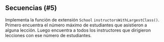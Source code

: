 ## Secuencias (#5)

Implementa la función de extensión `School` `instructorsWithLargestClass()`. Primero encuentra el número máximo de estudiantes que asistieron a alguna lección. Luego encuentra a todos los instructores que dirigieron lecciones con ese número de estudiantes.